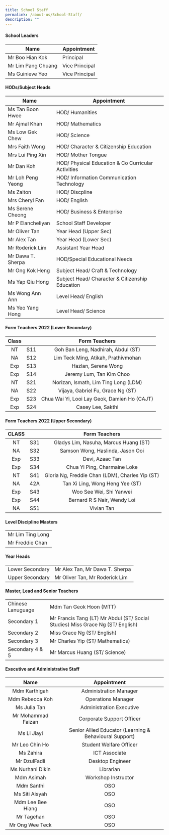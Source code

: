 ```yaml
---
title: School Staff
permalink: /about-us/School-Staff/
description: ""
---
```

#### School Leaders

| Name               | Appointment     |
|--------------------|-----------------|
| Mr Boo Hian Kok    | Principal       |
| Mr Lim Pang Chuang | Vice Principal  |
| Ms Guinieve Yeo    | Vice Principal  |

#### HODs/Subject Heads

| Name               | Appointment                                        |
|--------------------|----------------------------------------------------|
| Ms Tan Boon Hwee   | HOD/ Humanities                                    |
| Mr Ajmal Khan      | HOD/ Mathematics                                   |
| Ms Low Gek Chew    | HOD/ Science                                       |
| Mrs Faith Wong     | HOD/ Character & Citizenship Education             |
| Mrs Lui Ping Xin   | HOD/ Mother Tongue                                 |
| Mr Dan Koh         | HOD/ Physical Education & Co Curricular Activities |
| Mr Loh Peng Yeong  | HOD/ Information Communication Technology          |
| Ms Zaiton          | HOD/ Discpline                                     |
| Mrs Cheryl Fan     | HOD/ English                                       |
| Ms Serene Cheong   | HOD/ Business & Enterprise                         |
| Mr P Elancheliyan  | School Staff Developer                             |
| Mr  Oliver Tan     | Year Head (Upper Sec)                              |
| Mr Alex Tan        | Year Head (Lower Sec)                              |
| Mr Roderick Lim    | Assistant Year Head                                ||                   |                                                 |||
| Mr Dawa T. Sherpa | HOD/Special Educational Needs                   |
| Mr Ong Kok Heng   | Subject Head/ Craft & Technology                |
| Ms Yap Qiu Hong   | Subject Head/ Character & Citizenship Education |
| Ms Wong Ann Ann   | Level Head/ English                             |
| Ms Yeo Yang Hong  | Level Head/ Science                             |

#### Form Teachers 2022 (Lower Secondary)

| Class   |        |                  Form Teachers                  |
|:-------:|:------:|:-----------------------------------------------:|
|    NT   |  S11   |         Goh Ban Leng, Nadhirah, Abdul (ST)        |
|    NA   |  S12   |        Lim Teck Ming, Atikah,  Prathivmohan       |
|   Exp   |   S13  | Hazlan,                 Serene Wong              |
|    Exp  |   S14  |             Jeremy Lum,  Tan Kim Choo              |
|    NT   |   S21  |         Norizan, Ismath, Lim Ting Long (LDM)      |
|    NA   |    S22 |         Vijaya, Gabriel Fu, Grace Ng (ST)          |
|   Exp   |    S23 |     Chua Wai Yi, Looi Lay Geok, Damien Ho (CAJT)  |
|   Exp   |   S24  |                  Casey Lee, Sakthi               |

#### Form Teachers 2022 (Upper Secondary)

| CLASS |        |                   Form Teachers                  |
|:-----:|:------:|:------------------------------------------------:|
|   NT  |   S31  |       Gladys Lim,  Nasuha,  Marcus Huang (ST)      |
|   NA  |   S32  |         Samson Wong,  Haslinda,  Jason Ooi         |
|   Exp |   S33  |                 Devi, Azaac Tan                   |
|  Exp  |   S34  |           Chua Yi Ping,  Charmaine Loke           |
|   NT  |   S41  |  Gloria Ng,  Freddie Chan (LDM),  Charles Yip (ST) |
|   NA  |   42A  |          Tan Xi Ling,  Wong Heng Yee (ST)         |
|   Exp |   S43  |               Woo See Wei, Shi Yanwei             |
|   Exp |   S44  |            Bernard R S Nair,  Wendy Loi           |
|   NA  |   S51  |                     Vivian Tan                   |

#### Level Discipline Masters

|                  |
|-|
| Mr Lim Ting Long |
| Mr Freddie Chan  |

#### Year Heads

|                 |                                 |
|-|-|
| Lower Secondary | Mr Alex Tan,  Mr Dawa T. Sherpa  |
| Upper Secondary |  Mr Oliver Tan,  Mr Roderick Lim |

#### Master, Lead and Senior Teachers

|                   |                                                                                   |
|-|-|
| Chinese Lanuguage | Mdm Tan Geok Hoon (MTT)                                                           |
| Secondary 1       | Mr Francis Tang (LT)  Mr Abdul (ST/ Social Studies) Miss Grace Ng (ST/ English)   |
| Secondary 2       | Miss Grace Ng (ST/ English)                                                       |
| Secondary 3       | Mr Charles Yip  (ST/ Mathematics)                                                 |
| Secondary 4 & 5   | Mr Marcus Huang (ST/ Science)                                                     |

#### Executive and Administrative Staff

|         Name         |                               Appointment                               |
|:--------------------:|:-----------------------------------------------------------------------:|
| Mdm Karthigah        |                         Administration Manager                          |
| Mdm Rebecca Koh      |                            Operations Manager                           |
|      Ms Julia Tan    | Administration Executive                                                |
|  Mr Mohammad Faizan  | Corporate Support Officer                                               |
|      Ms Li Jiayi     |                Senior Allied Educator (Learning & Behavioural Support)  |
|    Mr Leo Chin Ho    | Student Welfare Officer                                                 |
| Ms Zahira            | ICT Associate                                                           |
|      Mr DzulFadli    | Desktop Engineer                                                        |
| Ms Nurhani Dikin     |                                Librarian                                |
|      Mdm Asimah      |                            Workshop Instructor                          |
|      Mdm Santhi      |                                    OSO                                  |
|     Ms Siti Aisyah   |                                    OSO                                  |
|   Mdm Lee Bee Hiang  |                                    OSO                                  |
|      Mr Tagehan      |                                    OSO                                  ||                 |      ||
| Mr Ong Wee Teck |  OSO |
